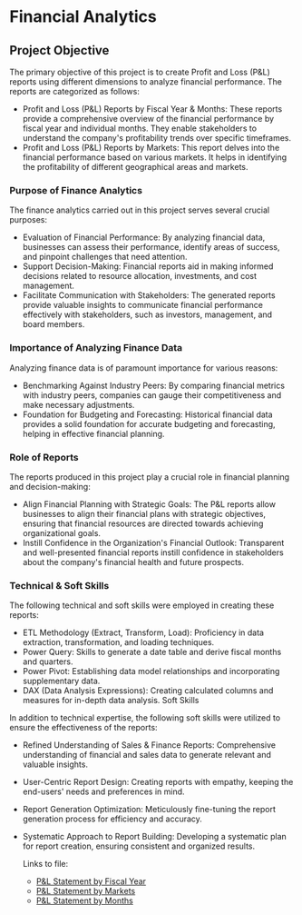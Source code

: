 # Financial Analytics

## Project Objective
The primary objective of this project is to create Profit and Loss (P&L) reports using different dimensions to analyze financial performance. The reports are categorized as follows:
* Profit and Loss (P&L) Reports by Fiscal Year & Months: These reports provide a comprehensive overview of the financial performance by fiscal year and individual months. They enable stakeholders to understand the company's profitability trends over specific timeframes.
* Profit and Loss (P&L) Reports by Markets: This report delves into the financial performance based on various markets. It helps in identifying the profitability of different geographical areas and markets.

### Purpose of Finance Analytics
The finance analytics carried out in this project serves several crucial purposes:
* Evaluation of Financial Performance: By analyzing financial data, businesses can assess their performance, identify areas of success, and pinpoint challenges that need attention.
* Support Decision-Making: Financial reports aid in making informed decisions related to resource allocation, investments, and cost management.
* Facilitate Communication with Stakeholders: The generated reports provide valuable insights to communicate financial performance effectively with stakeholders, such as investors, management, and board members.

### Importance of Analyzing Finance Data
Analyzing finance data is of paramount importance for various reasons:
* Benchmarking Against Industry Peers: By comparing financial metrics with industry peers, companies can gauge their competitiveness and make necessary adjustments.
* Foundation for Budgeting and Forecasting: Historical financial data provides a solid foundation for accurate budgeting and forecasting, helping in effective financial planning.

### Role of Reports
The reports produced in this project play a crucial role in financial planning and decision-making:
* Align Financial Planning with Strategic Goals: The P&L reports allow businesses to align their financial plans with strategic objectives, ensuring that financial resources are directed towards achieving organizational goals.
* Instill Confidence in the Organization's Financial Outlook: Transparent and well-presented financial reports instill confidence in stakeholders about the company's financial health and future prospects.

### Technical & Soft Skills
The following technical and soft skills were employed in creating these reports:
* ETL Methodology (Extract, Transform, Load): Proficiency in data extraction, transformation, and loading techniques.
* Power Query: Skills to generate a date table and derive fiscal months and quarters.
* Power Pivot: Establishing data model relationships and incorporating supplementary data.
* DAX (Data Analysis Expressions): Creating calculated columns and measures for in-depth data analysis.
Soft Skills

In addition to technical expertise, the following soft skills were utilized to ensure the effectiveness of the reports:
* Refined Understanding of Sales & Finance Reports: Comprehensive understanding of financial and sales data to generate relevant and valuable insights.
* User-Centric Report Design: Creating reports with empathy, keeping the end-users' needs and preferences in mind.
* Report Generation Optimization: Meticulously fine-tuning the report generation process for efficiency and accuracy.
* Systematic Approach to Report Building: Developing a systematic plan for report creation, ensuring consistent and organized results.

  Links to file:
  * [P&L Statement by Fiscal Year](https://github.com/Shivani-1996/Sales-Analytics-Project-Excel/blob/main/P%26L%20Statement%20by%20Fiscal%20Year.pdf) 
  * [P&L Statement by Markets](https://github.com/Shivani-1996/Sales-Analytics-Project-Excel/blob/main/P%26L%20Statement%20by%20Markets.pdf)
  * [P&L Statement by Months](https://github.com/Shivani-1996/Sales-Analytics-Project-Excel/blob/main/P%26L%20Statement%20by%20Months.pdf ) 
